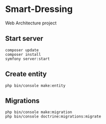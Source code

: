 # Smart-Dressing
Web Architecture project
## Start server
````
composer update
composer install
symfony server:start
````

## Create entity
````
php bin/console make:entity
````

## Migrations
````
php bin/console make:migration
php bin/console doctrine:migrations:migrate
````